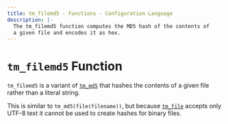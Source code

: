 ```yaml
---
title: tm_filemd5 - Functions - Configuration Language
description: |-
  The tm_filemd5 function computes the MD5 hash of the contents of
  a given file and encodes it as hex.
---
```


# `tm_filemd5` Function

`tm_filemd5` is a variant of [`tm_md5`](./tm_md5.md)
that hashes the contents of a given file rather than a literal string.

This is similar to `tm_md5(file(filename))`, but
because [`tm_file`](./tm_file.md) accepts only UTF-8 text it cannot be used to
create hashes for binary files.
